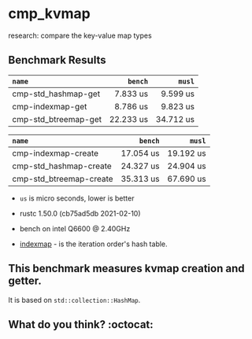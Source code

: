 # cmp_kvmap
research: compare the key-value map types

## Benchmark Results

|         `name`          |   `bench`   |   `musl`    |
|:------------------------|------------:|------------:|
| cmp-std_hashmap-get     |    7.833 us |    9.599 us |
| cmp-indexmap-get        |    8.786 us |    9.823 us |
| cmp-std_btreemap-get    |   22.233 us |   34.712 us |

|         `name`          |   `bench`   |   `musl`    |
|:------------------------|------------:|------------:|
| cmp-indexmap-create     |   17.054 us |   19.192 us |
| cmp-std_hashmap-create  |   24.327 us |   24.904 us |
| cmp-std_btreemap-create |   35.313 us |   67.690 us |

- `us` is micro seconds, lower is better
- rustc 1.50.0 (cb75ad5db 2021-02-10)
- bench on intel Q6600 @ 2.40GHz

- [indexmap](https://crates.io/crates/indexmap) - is the iteration order's hash table.

## This benchmark measures kvmap creation and getter.

It is based on `std::collection::HashMap`.

## What do you think? :octocat:
